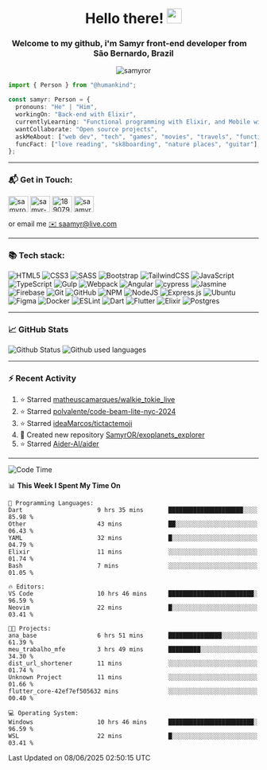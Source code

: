 <h1 align="center">Hello there! <img src="https://raw.githubusercontent.com/iampavangandhi/iampavangandhi/master/gifs/Hi.gif" width="30px"></h1>
<h3 align="center">Welcome to my github, i'm Samyr front-end developer from  <img src="https://cdn-icons-png.flaticon.com/512/197/197386.png" width="13"/>  <b>São Bernardo, Brazil</b></h3>

<p align="center"> <img src="https://komarev.com/ghpvc/?username=samyror&label=Profile%20views&color=0e75b6&style=flat" alt="samyror" /> </p>

```typescript
import { Person } from "@humankind";

const samyr: Person = {
  pronouns: "He" | "Him",
  workingOn: "Back-end with Elixir",
  currentlyLearning: "Functional programming with Elixir, and Mobile with Flutter",
  wantCollaborate: "Open source projects",
  askMeAbout: ["web dev", "tech", "games", "movies", "travels", "functional programming", "mobile"],
  funcFact: ["love reading", "sk8boarding", "nature places", "guitar"],
};
```

---

### 📬 Get in Touch:

<p align="left">
<a href="https://codepen.io/samyror" target="blank"><img align="center" src="https://cdn.jsdelivr.net/gh/devicons/devicon/icons/codepen/codepen-plain.svg" alt="samyror" height="32" width="40" /></a>
<a href="https://linkedin.com/in/samyr-ribeiro-82a720145" target="blank"><img align="center" src="https://cdn.jsdelivr.net/gh/devicons/devicon/icons/linkedin/linkedin-plain.svg" alt="samyr-ribeiro-82a720145" height="32" width="40" /></a>
<a href="https://pt.stackoverflow.com/users/189079" target="blank"><img align="center"  src="https://cdn.jsdelivr.net/npm/simple-icons@v5/icons/stackoverflow.svg" alt="189079" height="32" width="40" /></a>
<a href="https://www.hackerrank.com/saamyr" target="blank"><img align="center" src="https://cdn.jsdelivr.net/npm/simple-icons@v5/icons/hackerrank.svg" alt="saamyr" height="32" width="40" /></a>
</p>

or email me [✉️ saamyr@live.com](mailto:saamyr@live.com)

---

### 📚 Tech stack:

![HTML5](https://img.shields.io/badge/html5-%23E34F26.svg?style=for-the-badge&logo=html5&logoColor=white)
![CSS3](https://img.shields.io/badge/css3-%231572B6.svg?style=for-the-badge&logo=css3&logoColor=white)
![SASS](https://img.shields.io/badge/SASS-hotpink.svg?style=for-the-badge&logo=SASS&logoColor=white)
![Bootstrap](https://img.shields.io/badge/bootstrap-%23563D7C.svg?style=for-the-badge&logo=bootstrap&logoColor=white)
![TailwindCSS](https://img.shields.io/badge/tailwindcss-%2338B2AC.svg?style=for-the-badge&logo=tailwind-css&logoColor=white)
![JavaScript](https://img.shields.io/badge/javascript-%23323330.svg?style=for-the-badge&logo=javascript&logoColor=%23F7DF1E)
![TypeScript](https://img.shields.io/badge/typescript-%23007ACC.svg?style=for-the-badge&logo=typescript&logoColor=white)
![Gulp](https://img.shields.io/badge/GULP-%23CF4647.svg?style=for-the-badge&logo=gulp&logoColor=white)
![Webpack](https://img.shields.io/badge/webpack-%238DD6F9.svg?style=for-the-badge&logo=webpack&logoColor=black)
![Angular](https://img.shields.io/badge/angular-%23DD0031.svg?style=for-the-badge&logo=angular&logoColor=white)
![cypress](https://img.shields.io/badge/-cypress-%23E5E5E5?style=for-the-badge&logo=cypress&logoColor=058a5e)
![Jasmine](https://img.shields.io/badge/-Jasmine-%238A4182?style=for-the-badge&logo=Jasmine&logoColor=white)
![Firebase](https://img.shields.io/badge/firebase-%23039BE5.svg?style=for-the-badge&logo=firebase)
![Git](https://img.shields.io/badge/git-%23F05033.svg?style=for-the-badge&logo=git&logoColor=white)
![GitHub](https://img.shields.io/badge/github-%23121011.svg?style=for-the-badge&logo=github&logoColor=white)
![NPM](https://img.shields.io/badge/NPM-%23000000.svg?style=for-the-badge&logo=npm&logoColor=white)
![NodeJS](https://img.shields.io/badge/node.js-6DA55F?style=for-the-badge&logo=node.js&logoColor=white)
![Express.js](https://img.shields.io/badge/express.js-%23404d59.svg?style=for-the-badge&logo=express&logoColor=%2361DAFB)
![Ubuntu](https://img.shields.io/badge/Ubuntu-E95420?style=for-the-badge&logo=ubuntu&logoColor=white)
![Figma](https://img.shields.io/badge/figma-%23F24E1E.svg?style=for-the-badge&logo=figma&logoColor=white)
![Docker](https://img.shields.io/badge/docker-%230db7ed.svg?style=for-the-badge&logo=docker&logoColor=white)
![ESLint](https://img.shields.io/badge/ESLint-4B3263?style=for-the-badge&logo=eslint&logoColor=white)
![Dart](https://img.shields.io/badge/dart-%230175C2.svg?style=for-the-badge&logo=dart&logoColor=white)
![Flutter](https://img.shields.io/badge/Flutter-%2302569B.svg?style=for-the-badge&logo=Flutter&logoColor=white)
![Elixir](https://img.shields.io/badge/elixir-%234B275F.svg?style=for-the-badge&logo=elixir&logoColor=white)
![Postgres](https://img.shields.io/badge/postgres-%23316192.svg?style=for-the-badge&logo=postgresql&logoColor=white)

---

### 📈 GitHub Stats

![Github Status](https://github-readme-stats.vercel.app/api?username=SamyrOR&show_icons=true&bg_color=FFF&title_color=b80f0a&text_color=000&icon_color=b80f0a&border_color=a9a9a9&line_height=20)
![Github used languages](https://github-readme-stats.vercel.app/api/top-langs?username=samyror&show_icons=true&locale=en&layout=compact&bg_color=FFF&title_color=b80f0a&text_color=000&icon_color=b80f0a&border_color=a9a9a9)

---

### ⚡ Recent Activity

<!--RECENT_ACTIVITY:start-->
1. ⭐ Starred [matheuscamarques/walkie_tokie_live](https://github.com/matheuscamarques/walkie_tokie_live)
2. ⭐ Starred [polvalente/code-beam-lite-nyc-2024](https://github.com/polvalente/code-beam-lite-nyc-2024)
3. ⭐ Starred [ideaMarcos/tictactemoji](https://github.com/ideaMarcos/tictactemoji)
4. 📔 Created new repository [SamyrOR/exoplanets_explorer](https://github.com/SamyrOR/exoplanets_explorer)
5. ⭐ Starred [Aider-AI/aider](https://github.com/Aider-AI/aider)
<!--RECENT_ACTIVITY:end-->

---

<!--START_SECTION:waka-->
![Code Time](http://img.shields.io/badge/Code%20Time-2%2C844%20hrs%2043%20mins-blue)

📊 **This Week I Spent My Time On** 

```text
💬 Programming Languages: 
Dart                     9 hrs 35 mins       █████████████████████░░░░   85.98 % 
Other                    43 mins             ██░░░░░░░░░░░░░░░░░░░░░░░   06.43 % 
YAML                     32 mins             █░░░░░░░░░░░░░░░░░░░░░░░░   04.79 % 
Elixir                   11 mins             ░░░░░░░░░░░░░░░░░░░░░░░░░   01.74 % 
Bash                     7 mins              ░░░░░░░░░░░░░░░░░░░░░░░░░   01.05 % 

🔥 Editors: 
VS Code                  10 hrs 46 mins      ████████████████████████░   96.59 % 
Neovim                   22 mins             █░░░░░░░░░░░░░░░░░░░░░░░░   03.41 % 

🐱‍💻 Projects: 
ana_base                 6 hrs 51 mins       ███████████████░░░░░░░░░░   61.39 % 
meu_trabalho_mfe         3 hrs 49 mins       █████████░░░░░░░░░░░░░░░░   34.30 % 
dist_url_shortener       11 mins             ░░░░░░░░░░░░░░░░░░░░░░░░░   01.74 % 
Unknown Project          11 mins             ░░░░░░░░░░░░░░░░░░░░░░░░░   01.66 % 
flutter_core-42ef7ef505632 mins              ░░░░░░░░░░░░░░░░░░░░░░░░░   00.40 % 

💻 Operating System: 
Windows                  10 hrs 46 mins      ████████████████████████░   96.59 % 
WSL                      22 mins             █░░░░░░░░░░░░░░░░░░░░░░░░   03.41 % 
```


 Last Updated on 08/06/2025 02:50:15 UTC
<!--END_SECTION:waka-->
